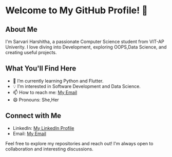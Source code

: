 # Welcome to My GitHub Profile! 👋

## About Me
I'm Sarvari Harshitha, a passionate Computer Science student from VIT-AP Univerity. I love diving into Development, exploring OOPS,Data Science, and creating useful projects.

## What You'll Find Here
- 🌱 I’m currently learning Python and Flutter.
- 💡 I’m interested in Software Development and Data Science.
- 📫 How to reach me: [My Email](mailto:harshithakonda21@gmail.com)
- 😄 Pronouns: She,Her



## Connect with Me
- LinkedIn: [My LinkedIn Profile](www.linkedin.com/in/sarvari-harshitha-konda-a97a5722a)
- Email: [My Email](mailto:harshithakonda21@gmail.com)

Feel free to explore my repositories and reach out! I'm always open to collaboration and interesting discussions.
